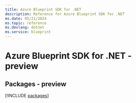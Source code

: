 ```yaml
---
title: Azure Blueprint SDK for .NET
description: Reference for Azure Blueprint SDK for .NET
ms.date: 05/21/2024
ms.topic: reference
ms.devlang: dotnet
ms.service: blueprint
---
```

# Azure Blueprint SDK for .NET - preview
## Packages - preview
[!INCLUDE [packages](blueprint-index.md)]